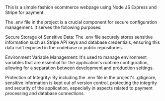 This is a simple fashion ecommerce webpage using Node JS Express and Stripe for payment. 

The .env file in the project is a crucial component for secure configuration management. It serves the following purposes:

Secure Storage of Sensitive Data: The .env file securely stores sensitive information such as Stripe API keys and database credentials, ensuring this data isn't exposed in the codebase or public repositories.

Environment Variable Management: It's used to manage environment variables that are essential for the application's runtime configuration, allowing for a separation between development and production settings.

Protection of Integrity: By including the .env file in the project's .gitignore, sensitive information is kept out of version control, protecting the integrity and security of the application, especially in aspects related to payment processing and database connections.

